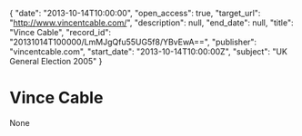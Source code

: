 {
  "date": "2013-10-14T10:00:00", 
  "open_access": true, 
  "target_url": "http://www.vincentcable.com/", 
  "description": null, 
  "end_date": null, 
  "title": "Vince Cable", 
  "record_id": "20131014T100000/LmMJgQfu55UG5f8/YBvEwA==", 
  "publisher": "vincentcable.com", 
  "start_date": "2013-10-14T10:00:00Z", 
  "subject": "UK General Election 2005"
}

# Vince Cable

None